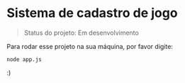 <h1>Sistema de cadastro de jogo</h1>

> Status do projeto: Em desenvolvimento

Para rodar esse projeto na sua máquina, por favor digite:

```
node app.js
```

:)